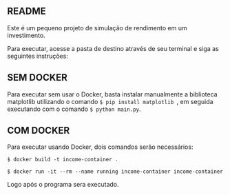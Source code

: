 ## README

Este é um pequeno projeto de simulação de rendimento em um investimento.

Para executar, acesse a pasta de destino através de seu terminal e
siga as seguintes instruções:

## SEM DOCKER

Para executar sem usar o Docker, basta instalar manualmente a biblioteca 
matplotlib utilizando o comando ```$ pip install matplotlib ```, em seguida
executando com o comando ```$ python main.py```.

## COM DOCKER

Para executar usando Docker, dois comandos serão necessários:

```
$ docker build -t income-container .

$ docker run -it --rm --name running income-container income-container
```

Logo após o programa sera executado.
